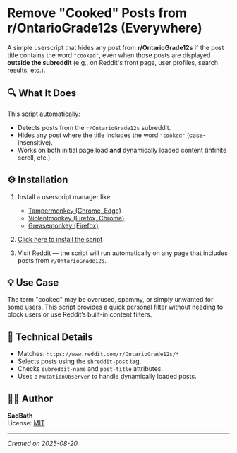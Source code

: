 # Remove "Cooked" Posts from r/OntarioGrade12s (Everywhere)

A simple userscript that hides any post from **r/OntarioGrade12s** if the post title contains the word `"cooked"`, even when those posts are displayed **outside the subreddit** (e.g., on Reddit's front page, user profiles, search results, etc.).

## 🔍 What It Does

This script automatically:

- Detects posts from the `r/OntarioGrade12s` subreddit.
- Hides any post where the title includes the word `"cooked"` (case-insensitive).
- Works on both initial page load **and** dynamically loaded content (infinite scroll, etc.).

## ⚙️ Installation

1. Install a userscript manager like:
   - [Tampermonkey (Chrome, Edge)](https://www.tampermonkey.net/)
   - [Violentmonkey (Firefox, Chrome)](https://violentmonkey.github.io/)
   - [Greasemonkey (Firefox)](https://addons.mozilla.org/firefox/addon/greasemonkey/)

2. [Click here to install the script](https://github.com/sadbath/cookedscript/raw/refs/heads/main/cooked.user.js) 

3. Visit Reddit — the script will run automatically on any page that includes posts from `r/OntarioGrade12s`.

## 💡 Use Case

The term "cooked" may be overused, spammy, or simply unwanted for some users. This script provides a quick personal filter without needing to block users or use Reddit’s built-in content filters.

## 🧪 Technical Details

- Matches: `https://www.reddit.com/r/OntarioGrade12s/*`
- Selects posts using the `shreddit-post` tag.
- Checks `subreddit-name` and `post-title` attributes.
- Uses a `MutationObserver` to handle dynamically loaded posts.

## 🧑‍💻 Author

**SadBath**  
License: [MIT](LICENSE)

---

*Created on 2025-08-20.*
